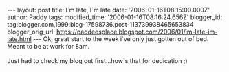 \-\-- layout: post title: I\`m late, I\`m late date:
\'2006-01-16T08:15:00.000Z\' author: Paddy tags: modified\_time:
\'2006-01-16T08:16:24.656Z\' blogger\_id:
tag:blogger.com,1999:blog-17598736.post-113739938465653834
blogger\_orig\_url:
https://paddeesplace.blogspot.com/2006/01/im-late-im-late.html \-\-- Ok,
great start to the week i\`ve only just gotten out of bed. Meant to be
at work for 8am.\
\
Just had to check my blog out first\...how\`s that for dedication ;)
